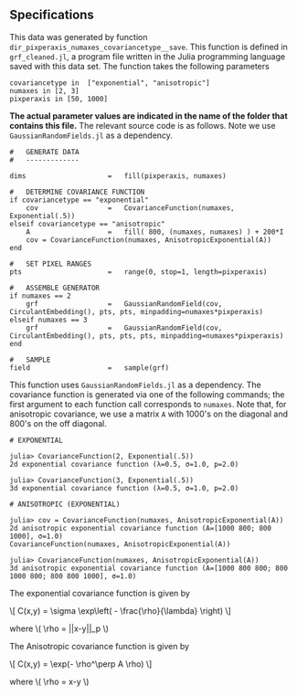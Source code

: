 Specifications
--------------

This data was generated by function `dir_pixperaxis_numaxes_covariancetype__save`.  This function is defined in `grf_cleaned.jl`, a program file written in the Julia programming language saved with this data set.  The function takes the following parameters

	covariancetype in  ["exponential", "anisotropic"]
	numaxes in [2, 3]
	pixperaxis in [50, 1000]
	
**The actual parameter values are indicated in the name of the folder that contains this file.** The relevant source code is as follows.  Note we use `GaussianRandomFields.jl` as a dependency.

	# 	GENERATE DATA
	# 	-------------

	dims 					=	fill(pixperaxis, numaxes)

	# 	DETERMINE COVARIANCE FUNCTION
	if covariancetype == "exponential"
		cov 				=	CovarianceFunction(numaxes, Exponential(.5))
	elseif covariancetype == "anisotropic"
		A 					=	fill( 800, (numaxes, numaxes) ) + 200*I 
		cov = CovarianceFunction(numaxes, AnisotropicExponential(A))
	end

	# 	SET PIXEL RANGES
	pts 					=	range(0, stop=1, length=pixperaxis)

	# 	ASSEMBLE GENERATOR
	if numaxes == 2
		grf 				= 	GaussianRandomField(cov, CirculantEmbedding(), pts, pts, minpadding=numaxes*pixperaxis)
	elseif numaxes == 3
		grf 				= 	GaussianRandomField(cov, CirculantEmbedding(), pts, pts, pts, minpadding=numaxes*pixperaxis)
	end
	
	# 	SAMPLE
	field 					=	sample(grf)
	
	

This function uses `GaussianRandomFields.jl` as a dependency.  The covariance function is generated via one of the following commands; the first argument to each function call corresponds to `numaxes`.  Note that, for anisotropic covariance, we use a matrix `A` with 1000's on the diagonal and 800's on the off diagonal.

	# EXPONENTIAL
	
	julia> CovarianceFunction(2, Exponential(.5))
	2d exponential covariance function (λ=0.5, σ=1.0, p=2.0)
	
	julia> CovarianceFunction(3, Exponential(.5))
	3d exponential covariance function (λ=0.5, σ=1.0, p=2.0)

	# ANISOTROPIC (EXPONENTIAL)
	
	julia> cov = CovarianceFunction(numaxes, AnisotropicExponential(A))
	2d anisotropic exponential covariance function (A=[1000 800; 800 1000], σ=1.0)
	CovarianceFunction(numaxes, AnisotropicExponential(A))
	
	julia> CovarianceFunction(numaxes, AnisotropicExponential(A))
	3d anisotropic exponential covariance function (A=[1000 800 800; 800 1000 800; 800 800 1000], σ=1.0)	
	
	

The exponential covariance function is given by

\\[
    C(x,y) = \sigma \exp\left( - \frac{\rho}{\lambda}  \right)
\\]

where \\( \rho = ||x-y||_p \\)		

The Anisotropic covariance function is given by

\\[
    C(x,y) = \exp(- \rho^\perp A \rho)
\\]

where \\( \rho = x-y \\)		

